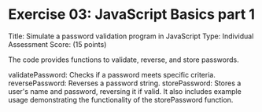 # Exercise 03: JavaScript Basics part 1

Title: Simulate a password validation program in JavaScript
Type: Individual Assessment
Score: (15 points)


The code provides functions to validate, reverse, and store passwords.

validatePassword: Checks if a password meets specific criteria.
reversePassword: Reverses a password string.
storePassword: Stores a user's name and password, reversing it if valid.
It also includes example usage demonstrating the functionality of the storePassword function.
